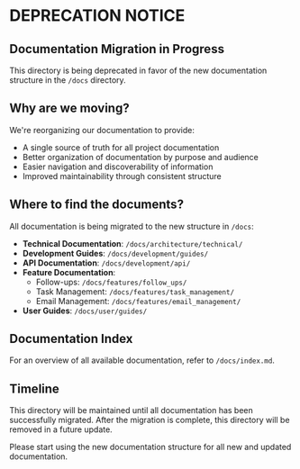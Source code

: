 # DEPRECATION NOTICE

## Documentation Migration in Progress

This directory is being deprecated in favor of the new documentation structure in the `/docs` directory.

## Why are we moving?

We're reorganizing our documentation to provide:
- A single source of truth for all project documentation
- Better organization of documentation by purpose and audience
- Easier navigation and discoverability of information
- Improved maintainability through consistent structure

## Where to find the documents?

All documentation is being migrated to the new structure in `/docs`:

- **Technical Documentation**: `/docs/architecture/technical/`
- **Development Guides**: `/docs/development/guides/`
- **API Documentation**: `/docs/development/api/`
- **Feature Documentation**:
  - Follow-ups: `/docs/features/follow_ups/`
  - Task Management: `/docs/features/task_management/`
  - Email Management: `/docs/features/email_management/`
- **User Guides**: `/docs/user/guides/`

## Documentation Index

For an overview of all available documentation, refer to `/docs/index.md`.

## Timeline

This directory will be maintained until all documentation has been successfully migrated.
After the migration is complete, this directory will be removed in a future update.

Please start using the new documentation structure for all new and updated documentation.
